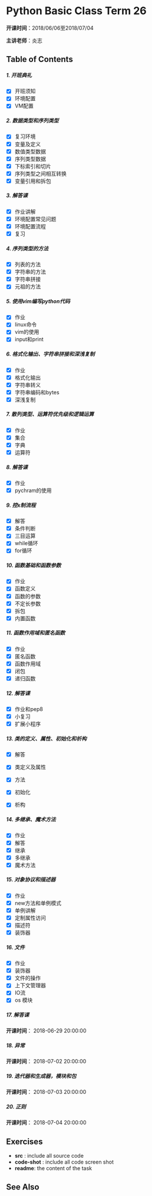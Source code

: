# Python Basic Class Term 26
**开课时间**：2018/06/06至2018/07/04 

**主讲老师**：炎志

## Table of Contents

##### 1. 开班典礼

- [x] 开班须知
- [x] 环境配置
- [x] VM配置

##### 2. 数据类型和序列类型

- [x] 复习环境
- [x] 变量及定义
- [x] 数值类型数据
- [x] 序列类型数据
- [x] 下标索引和切片
- [x] 序列类型之间相互转换
- [x] 变量引用和拆包

##### 3. 解答课

- [x] 作业讲解
- [x] 环境配置常见问题
- [x] 环境配置流程
- [x] 复习

##### 4. 序列类型的方法

- [x] 列表的方法
- [x] 字符串的方法
- [x] 字符串拼接
- [x] 元祖的方法

##### 5. 使用vim编写python代码

- [x] 作业
- [x] linux命令
- [x] vim的使用
- [x] input和print

##### 6. 格式化输出、字符串拼接和深浅复制

- [x] 作业
- [x] 格式化输出
- [x] 字符串转义
- [x] 字符串编码和bytes
- [x] 深浅复制

##### 7. 散列类型、运算符优先级和逻辑运算

- [x] 作业
- [x] 集合
- [x] 字典
- [x] 运算符

##### 8. 解答课

- [x] 作业
- [x] pychram的使用

##### 9. 控x制流程

- [x] 解答
- [x] 条件判断
- [x] 三目运算
- [x] while循环
- [x] for循环

##### 10. 函数基础和函数参数

- [x] 作业
- [x] 函数定义
- [x] 函数的参数
- [x] 不定长参数
- [x] 拆包
- [x] 内置函数

##### 11. 函数作用域和匿名函数

- [x] 作业
- [x] 匿名函数
- [x] 函数作用域
- [x] 闭包
- [x] 递归函数

##### 12. 解答课

- [x] 作业和pep8
- [x] 小复习
- [x] 扩展小程序

##### 13. 类的定义、属性、初始化和析构

- [x] 解答
- [x] 类定义及属性
- [x] 方法
- [x] 初始化
- [x] 析构


##### 14. 多继承、魔术方法

- [x] 作业
- [x] 解答
- [x] 继承
- [x] 多继承
- [x] 魔术方法 

##### 15. 对象协议和描述器

- [x] 作业
- [x] new方法和单例模式
- [x] 单例讲解
- [x] 定制属性访问
- [x] 描述符
- [x] 装饰器

##### 16. 文件

- [x] 作业
- [x] 装饰器
- [x] 文件的操作
- [x] 上下文管理器
- [x] IO流
- [x] os 模块

##### 17. 解答课

**开课时间**： 2018-06-29 20:00:00

##### 18. 异常

**开课时间**： 2018-07-02 20:00:00

##### 19. 迭代器和生成器，模块和包

**开课时间**： 2018-07-03 20:00:00

##### 20. 正则

**开课时间**： 2018-07-04 20:00:00

## Exercises

- **src** : include all source code
- **code-shot** : include all code screen shot
- **readme**: the content of the task

## See Also


